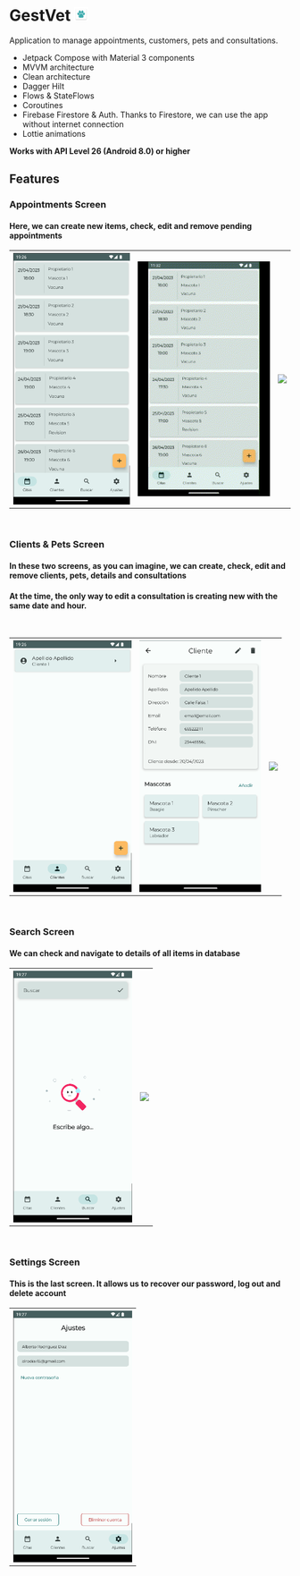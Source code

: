 <h1>GestVet <img widt="25" height="25" src="https://github.com/Albrodiaz/GestVetCompose/blob/master/app/src/main/res/mipmap-hdpi/ic_gestvet.png"/></h1>

Application to manage appointments, customers, pets and consultations.
- Jetpack Compose with Material 3 components
- MVVM architecture
- Clean architecture
- Dagger Hilt
- Flows & StateFlows
- Coroutines
- Firebase Firestore & Auth. Thanks to Firestore, we can use the app without internet connection
- Lottie animations

<strong>Works with API Level 26 (Android 8.0) or higher</strong>

<h2>Features</h2>
<table>
<h3>Appointments Screen</h3>
  <h4>Here, we can create new items, check, edit and remove pending appointments</h4>
<tr>
<th><img height="450px" src="https://github.com/Albrodiaz/GestVetCompose/blob/master/app/src/main/res/drawable/appointment_screen.png"</th>
<th><img src="https://github.com/Albrodiaz/GestVetCompose/blob/master/app/src/main/res/drawable/delete_appointment.gif"/></th>
<th><img src="https://github.com/Albrodiaz/GestVetCompose/blob/master/app/src/main/res/drawable/add_appointment.gif"/></th>
</tr>
</table><br>
<table>
<h3>Clients & Pets Screen</h3>
  <h4>In these two screens, as you can imagine, we can create, check, edit and remove clients, pets, details and consultations</h4>
  <h4>At the time, the only way to edit a consultation is creating new with the same date and hour.</h4><br>
<tr>
<th><img height="450px" src="https://github.com/Albrodiaz/GestVetCompose/blob/master/app/src/main/res/drawable/clients_screen.png"</th>
<th><img height="450px" src="https://github.com/Albrodiaz/GestVetCompose/blob/master/app/src/main/res/drawable/client_details.png"/></th>
<th><img src="https://github.com/Albrodiaz/GestVetCompose/blob/master/app/src/main/res/drawable/add_consultation.gif"</th>
</tr>
</table><br>
<table>
<h3>Search Screen</h3>
  <h4>We can check and navigate to details of all items in database</h4> 
<tr>
<th><img height="450px" src="https://github.com/Albrodiaz/GestVetCompose/blob/master/app/src/main/res/drawable/search_screen.png"</th>
<th><img src="https://github.com/Albrodiaz/GestVetCompose/blob/master/app/src/main/res/drawable/search_screen_img.gif"</th>
</tr>
</table><br>
<table>
<h3>Settings Screen</h3>
  <h4>This is the last screen. It allows us to recover our password, log out and delete account</h4>
<tr>
<th><img height="450px" src="https://github.com/Albrodiaz/GestVetCompose/blob/master/app/src/main/res/drawable/settings_screen.png"</th>
</tr>
</table><br>
